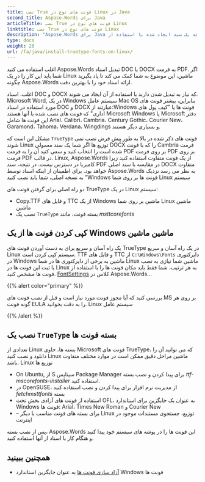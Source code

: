 ```yaml
---
title: نصب True فونت های نوع در Linux در Java
second_title: Aspose.Words برای Java
articleTitle: نصب True فونت های نوع در Linux
linktitle: نصب True فونت های نوع در Linux
description: "Aspose.Words برای Java امکان ارائه یک سند ایجاد شده با استفاده از Microsoft Word در یک Linux ماشین با بهترین دقت"
type: docs
weight: 20
url: /fa/java/install-truetype-fonts-on-linux/
---
```


اغلب استفاده می کنید Aspose.Words تبدیل اسناد DOC یا DOCX به فرمت PDF. اگر شما باید این کار را در یک Linux ماشین، این موضوع به شما کمک می کند تا یاد بگیرید چگونه Aspose.Words ارائه اسناد خود را با بهترین دقت.

اغلب، اسناد DOC و DOCX که نیاز به تبدیل شدن دارند با استفاده از آن ایجاد می شوند. Microsoft Word, در یک Windows سیستم عامل Mac OS بنابراین، بیشتر فونت های مورد استفاده در اسناد DOC و DOCX عبارتند از:Windows فونت ها یا "کیف پول های اداری" که فونت های نصب شده با آنها هستند Microsoft Windows یا Microsoft دفتر این فونت ها شامل Arial، Calibri، Cambria، Century Gothic، Courier New، Garamond، Tahoma، Verdana، Wingdings و بسیاری دیگر هستند.

مشکل این است که `TrueType` فونت های ذکر شده در بالا به طور پیش فرض نصب نمی شوند Linux توزیع ها اگر شما یک سند معمولی DOCX را که با فونت Cambria فرمت شده است را انتخاب کنید و سعی کنید آن را به فرمت PDF بر روی فرمت PDF بر روی فرمت PDF در قالب. Linux, Aspose.Words از یک فونت متفاوت استفاده کنید زیرا کامبریا در دسترس نیست. در نتیجه، سند PDF در مقایسه با سند اصلی DOCX متفاوت خواهد بود. برای اطمینان از اینکه اسناد توسط Aspose.Words به نظر می رسد نزدیک به نسخه اصلی، شما باید نصب کنید "Windows فونت ها بر روی شما Linux سیستم

دو راه اصلی برای گرفتن فونت های TrueType در یک Linux سیستم:

- Copy.TTF و فایل های TTC از یک Windows ماشین بر روی شما Linux ماشین ماشین
- نصب یک `TrueType` بسته فونت، مانند *msttcorefonts*

## کپی کردن فونت ها از یک Windows ماشین ماشین

یک راه آسان و سریع برای به دست آوردن فونت های TrueType در یک راه آسان و سریع Linux سیستم کپی کردن است. TTF و فایل های TTC از `C:\Windows\Fonts` دایرکتوری در Windows ماشین به برخی از دایرکتوری ها در شما Linux ماشین شما نیازی به نصب یا ثبت این فونت ها در Linux به هر ترتیب، شما فقط باید مکان فونت ها را با استفاده از فونت ها مشخص کنید. [FontSettings](https://reference.aspose.com/words/java/com.aspose.words/fontsettings/) کلاس در Aspose.Words...

{{% alert color="primary" %}}

بررسی کنید که آیا مجوز فونت مورد نیاز است و قبل از نصب فونت های MS بر روی هر گونه فونت EULA را به دقت بخوانید. Linux سیستم عامل

{{% /alert %}}

## نصب یک `TrueType` بسته فونت ها

تعدادی از Linux بسته ها، حاوی Microsoft فونت های TrueType، که می توانید آن را دانلود و نصب کنید Linux ماشین مراحل دقیق ممکن است در موارد مختلف متفاوت باشد. Linux توزیع ها

- On Ubuntu, از S سیناپس Package Manager برای پیدا کردن و نصب بسته *ttf-mscorefonts-installer* استفاده کنید.
- در OpenSUSE، از مدیریت نرم افزار برای پیدا کردن و نصب استفاده کنید *fetchmsttfonts* بسته
- استفاده از فونت های آزادی بخش تحت OFL، به عنوان یک جایگزین برای استاندارد Windows فونت ها: Arial، Times New Roman و Courier New
- – برای بسته های فونت مناسب با دیگر Linux توزیع، جستجوی مستندات موجود در اینترنت

پس از نصب بسته، Aspose.Words این فونت ها را در پوشه های سیستم خود پیدا کنید و هنگام کار با اسناد از آنها استفاده کنید.

## همچنین ببینید

- [آزاد سازی فونت ها](https://github.com/liberationfonts) به عنوان جایگزین استاندارد Windows فونت ها
